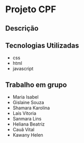 # Projeto CPF
## Descrição

## Tecnologias Utilizadas
* css
* html
* javascript
## Trabalho em grupo
* Maria Isabel
* Gislaine Souza
* Shamara Karolina
* Laís Vitoria
* Sanmara Lins
* Heliana Beatriz
* Cauã Vital
* Kawany Helen
